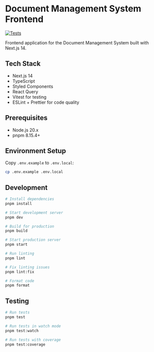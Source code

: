 # Document Management System Frontend

[![Tests](https://github.com/[username]/[repository]/actions/workflows/test.yml/badge.svg)](https://github.com/[username]/[repository]/actions/workflows/test.yml)

Frontend application for the Document Management System built with Next.js 14.

## Tech Stack

- Next.js 14
- TypeScript
- Styled Components
- React Query
- Vitest for testing
- ESLint + Prettier for code quality

## Prerequisites

- Node.js 20.x
- pnpm 8.15.4+

## Environment Setup

Copy `.env.example` to `.env.local`:
```bash
cp .env.example .env.local
```

## Development

```bash
# Install dependencies
pnpm install

# Start development server
pnpm dev

# Build for production
pnpm build

# Start production server
pnpm start

# Run linting
pnpm lint

# Fix linting issues
pnpm lint:fix

# Format code
pnpm format
```

## Testing

```bash
# Run tests
pnpm test

# Run tests in watch mode
pnpm test:watch

# Run tests with coverage
pnpm test:coverage
```